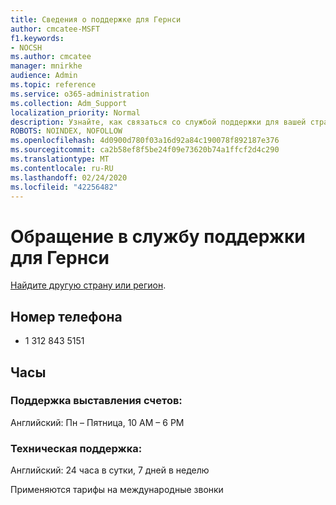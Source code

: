 ```yaml
---
title: Сведения о поддержке для Гернси
author: cmcatee-MSFT
f1.keywords:
- NOCSH
ms.author: cmcatee
manager: mnirkhe
audience: Admin
ms.topic: reference
ms.service: o365-administration
ms.collection: Adm_Support
localization_priority: Normal
description: Узнайте, как связаться со службой поддержки для вашей страны или региона.
ROBOTS: NOINDEX, NOFOLLOW
ms.openlocfilehash: 4d0900d780f03a16d92a84c190078f892187e376
ms.sourcegitcommit: ca2b58ef8f5be24f09e73620b74a1ffcf2d4c290
ms.translationtype: MT
ms.contentlocale: ru-RU
ms.lasthandoff: 02/24/2020
ms.locfileid: "42256482"
---
```

# <a name="contact-support-for-guernsey"></a>Обращение в службу поддержки для Гернси

[Найдите другую страну или регион](../contact-support-for-business-products.md).

## <a name="phone-number"></a>Номер телефона
+ 1 312 843 5151

## <a name="hours"></a>Часы
### <a name="billing-support"></a>Поддержка выставления счетов:

Английский: Пн – Пятница, 10 AM – 6 PM

### <a name="technical-support"></a>Техническая поддержка:

Английский: 24 часа в сутки, 7 дней в неделю

Применяются тарифы на международные звонки